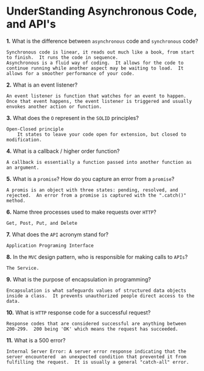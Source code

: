 # UnderStanding Asynchronous Code, and API's

**1.** What is the difference between `asynchronous` code and `synchronous` code?
<!-- enter you answer in the space below -->
```
Synchronous code is linear, it reads out much like a book, from start to finish.  It runs the code in sequence.
Asynchronous is a fluid way of coding.  It allows for the code to continue running while another aspect may be waiting to load.  It allows for a smoother performance of your code. 
```
**2.** What is an event listener?
<!-- enter you answer in the space below -->
```
An event listener is function that watches for an event to happen.  Once that event happens, the event listener is triggered and usually envokes another action or function.
```
**3.** What does the `O` represent in the `SOLID` principles?
<!-- enter you answer in the space below -->
```
Open-Closed principle
    It states to leave your code open for extension, but closed to modification.
```
**4.** What is a callback / higher order function?
<!-- enter you answer in the space below -->
```
A callback is essentially a function passed into another function as an argument.
```
**5.** What is a `promise`? How do you capture an error from a `promise`?
<!-- enter you answer in the space below -->
```
A promis is an object with three states: pending, resolved, and rejected.  An error from a promise is captured with the ".catch()" method.
```
**6.** Name three processes used to make requests over `HTTP`?
<!-- enter you answer in the space below -->
```
Get, Post, Put, and Delete
```
**7.** What does the `API` acronym stand for?
<!-- enter you answer in the space below -->
```
Application Programing Interface
```
**8.** In the `MVC` design pattern, who is responsible for making calls to `APIs`?
<!-- enter you answer in the space below -->
```
The Service.
```
**9.** What is the purpose of encapsulation in programming?
<!-- enter you answer in the space below -->
```
Encapsulation is what safeguards values of structured data objects inside a class.  It prevents unauthorized people direct access to the data.
```
**10.** What is `HTTP` response code for a successful request?
<!-- enter you answer in the space below -->
```
Response codes that are considered successful are anything between 200-299.  200 being 'OK' which means the request has succeeded.
```
**11.** What is a 500 error?
<!-- enter you answer in the space below -->
```
Internal Server Error: A server error response indicating that the server encountered  an unexpected condition that prevented it from fulfilling the request.  It is usually a general "catch-all" error.
```